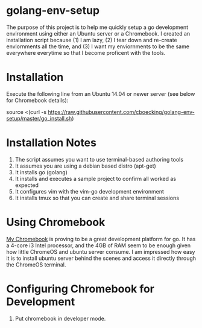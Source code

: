 # golang-env-setup

The purpose of this project is to help me quickly setup a go development environment using either an Ubuntu server or a Chromebook. I created an installation script because (1) I am lazy, (2) I tear down and re-create enviornments all the time, and (3) I want my enviornments to be the same everywhere everytime so that I become proficent with the tools. 

# Installation

Execute the following line from an Ubuntu 14.04 or newer server (see below for Chromebook details):

source <(curl -s https://raw.githubusercontent.com/cboecking/golang-env-setup/master/go_install.sh)

# Installation Notes

1. The script assumes you want to use terminal-based authoring tools
2. It assumes you are using a debian based distro (apt-get)
2. It installs go (golang)
3. It installs and executes a sample project to confirm all worked as expected
4. It configures vim with the vim-go development environment
5. It installs tmux so that you can create and share terminal sessions

# Using Chromebook

[My Chromebook](https://www.amazon.com/Toshiba-Chromebook-CB35-C3300-Backlit-Keyboard/dp/B015806LSQ/) is proving to be a great development platform for go. It has a 4-core i3 Intel processor, and the 4GB of RAM seem to be enough given how little ChromeOS and ubuntu server consume. I am impressed how easy it is to install ubuntu server behind the scenes and access it directly through the ChromeOS terminal.

# Configuring Chromebook for Development

1. Put chromebook in developer mode.

